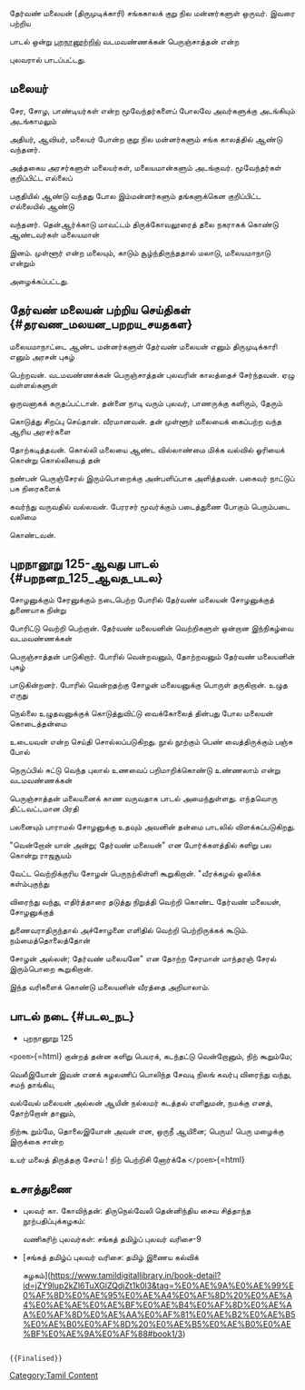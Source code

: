 தேர்வண் மலையன் (திருமுடிக்காரி) சங்ககாலக் குறு நில மன்னர்களுள் ஒருவர். இவரை பற்றிய
பாடல் ஒன்று [புறநானூற்றில்](புறநானூறு "wikilink") வடமவண்ணக்கன் பெருஞ்சாத்தன் என்ற
புலவரால் பாடப்பட்டது.

## மலையர்

சேர, சோழ, பாண்டியர்கள் என்ற மூவேந்தர்களைப் போலவே அவர்களுக்கு அடங்கியும் அடங்காமலும்
அதியர், ஆவியர், மலையர் போன்ற குறு நில மன்னர்களும் சங்க காலத்தில் ஆண்டு வந்தனர்.
அத்தகைய அரசர்களுள் மலையர்கள், மலையமான்களும் அடங்குவர். மூவேந்தர்கள் குறிப்பிட்ட எல்லைப்
பகுதியில் ஆண்டு வந்தது போல இம்மன்னர்களும் தங்களுக்கென குறிப்பிட்ட எல்லையில் ஆண்டு
வந்தனர். தென்ஆர்க்காடு மாவட்டம் திருக்கோவலூரைத் தலை நகராகக் கொண்டு ஆண்டவர்கள் மலையமான்
இனம். முள்ளூர் என்ற மலையும், காடும் சூழ்ந்திருந்ததால் மலாடு, மலையமாநாடு என்றும்
அழைக்கப்பட்டது.

## தேர்வண் மலையன் பற்றிய செய்திகள் {#தரவண_மலயன_பறறய_சயதகள}

மலையமாநாட்டை ஆண்ட மன்னர்களுள் தேர்வண் மலையன் எனும் திருமுடிக்காரி எனும் அரசன் புகழ்
பெற்றவன். வடமவண்ணக்கன் பெருஞ்சாத்தன் புலவரின் காலத்தைச் சேர்ந்தவன். ஏழு வள்ளல்களுள்
ஒருவனாகக் கருதப்பட்டான். தன்னை நாடி வரும் புலவர், பாணருக்கு களிரும், தேரும்
கொடுத்து சிறப்பு செய்தான். வீரமானவன். தன் முள்ளூர் மலையைக் கைப்பற்ற வந்த ஆரிய அரசர்களை
தோற்கடித்தவன். கொல்லி மலையை ஆண்ட வில்லாண்மை மிக்க வல்வில் ஓரியைக் கொன்று கொல்லியைத் தன்
நண்பன் பெருஞ்சேரல் இரும்பொறைக்கு அன்பளிப்பாக அளித்தவன். பகைவர் நாட்டுப் பசு நிரைகளைக்
கவர்ந்து வருவதில் வல்லவன். பேரரசர் மூவர்க்கும் படைத்துணை போகும் பெரும்படை வலிமை
கொண்டவன்.

## புறநானூறு 125-ஆவது பாடல் {#பறநனற_125_ஆவத_படல}

சோழனுக்கும் சேரனுக்கும் நடைபெற்ற போரில் தேர்வண் மலையன் சோழனுக்குத் துணையாக நின்று
போரிட்டு வெற்றி பெற்றான். தேர்வண் மலையனின் வெற்றிகளுள் ஒன்றான இந்நிகழ்வை வடமவண்ணக்கன்
பெருஞ்சாத்தன் பாடுகிறார். போரில் வென்றவனும், தோற்றவனும் தேர்வண் மலையனின் புகழ்
பாடுகின்றனர். போரில் வென்றதற்கு சோழன் மலையனுக்கு பொருள் தருகிறான். உழுத எருது
நெல்லை உழுதவனுக்குக் கொடுத்துவிட்டு வைக்கோலைத் தின்பது போல மலையன் கொடைத்தன்மை
உடையவன் என்ற செய்தி சொல்லப்படுகிறது. நூல் நூற்கும் பெண் வைத்திருக்கும் பஞ்சு போல்
நெருப்பில் சுட்டு வெந்த புலால் உணவைப் பறிமாறிக்கொண்டு உண்ணலாம் என்று வடமவண்ணக்கன்
பெருஞ்சாத்தன் மலையனைக் காண வருவதாக பாடல் அமைந்துள்ளது. எந்தவொரு திட்டவட்டமான பிரதி
பலனையும் பாராமல் சோழனுக்கு உதவும் அவனின் தன்மை பாடலில் விளக்கப்படுகிறது.

\"வென்றோன் யான் அன்று; தேர்வண் மலையன்\" என போர்க்களத்தில் களிறு பல கொன்று ராஜசூயம்
வேட்ட வெற்றிக்குரிய சோழன் பெருநற்கிள்ளி கூறுகிறான். \"வீரக்கழல் ஒலிக்க கள்ம்புகுந்து
விரைந்து வந்து, எதிர்த்தாரை தடுத்து நிறுத்தி வெற்றி கொண்ட தேர்வண் மலையன், சோழனுக்குத்
துணைவராதிருந்தால் அச்சோழனை எளிதில் வெற்றி பெற்றிருக்கக் கூடும். நம்மைத்தொலைத்தோன்
சோழன் அல்லன்; தேர்வண் மலையனே\" என தோற்ற சேரமான் மாந்தரஞ் சேரல் இரும்பொறை கூறுகிறான்.
இந்த வரிகளைக் கொண்டு மலையனின் வீரத்தை அறியாலாம்.

## பாடல் நடை {#படல_நட}

-   புறநானூறு 125

`<poem>`{=html} குன்றத் தன்ன களிறு பெயரக், கடந்தட்டு வென்றோனும், நிற் கூறும்மே;
வெலீஇயோன் இவன் எனக் கழலணிப் பொலிந்த சேவடி நிலங் கவர்பு விரைந்து வந்து, சமந் தாங்கிய,
வல்வேல் மலையன் அல்லன் ஆயின் நல்லமர் கடத்தல் எளிதுமன், நமக்கு எனத், தோற்றோன் தானும்,
நிற்கூ றும்மே, தொலைஇயோன் அவன் என, ஒருநீ ஆயினை; பெரும! பெரு மழைக்கு இருக்கை சான்ற
உயர் மலைத் திருத்தகு சேஎய் ! நிற் பெற்றிசி னோர்க்கே `</poem>`{=html}

## உசாத்துணை

-   புலவர் கா. கோவிந்தன்: திருநெல்வேலி தென்னிந்திய சைவ சித்தாந்த நூற்பதிப்புக்கழகம்:
    வணிகரிற் புலவர்கள்: சங்கத் தமிழ்ப் புலவர் வரிசை-9
-   [சங்கத் தமிழ்ப் புலவர் வரிசை: தமிழ் இணைய கல்விக்
    கழகம்](https://www.tamildigitallibrary.in/book-detail?id=jZY9lup2kZl6TuXGlZQdjZt1k0l3&tag=%E0%AE%9A%E0%AE%99%E0%AF%8D%E0%AE%95%E0%AE%A4%E0%AF%8D%20%E0%AE%A4%E0%AE%AE%E0%AE%BF%E0%AE%B4%E0%AF%8D%E0%AE%AA%E0%AF%8D%E0%AE%AA%E0%AF%81%E0%AE%B2%E0%AE%B5%E0%AE%B0%E0%AF%8D%20%E0%AE%B5%E0%AE%B0%E0%AE%BF%E0%AE%9A%E0%AF%88#book1/3)

```{=mediawiki}
{{Finalised}}
```
[Category:Tamil Content](Category:Tamil_Content "wikilink")
